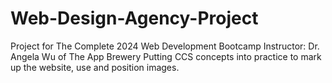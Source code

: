 # Web-Design-Agency-Project
Project for The Complete 2024 Web Development Bootcamp
Instructor: Dr. Angela Wu of The App Brewery
Putting CCS concepts into practice to mark up the website, use and position images.

